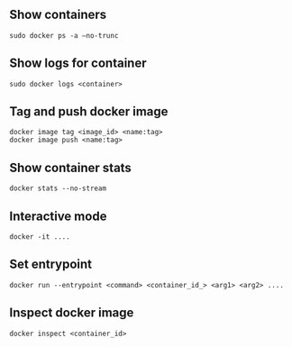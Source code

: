## Show containers
```
sudo docker ps -a —no-trunc
```

## Show logs for container
```
sudo docker logs <container>
``` 

## Tag and push docker image
```
docker image tag <image_id> <name:tag>
docker image push <name:tag>
```

## Show container stats
```
docker stats --no-stream
```

## Interactive mode
```
docker -it ....
```

## Set entrypoint
```
docker run --entrypoint <command> <container_id_> <arg1> <arg2> ....
```

## Inspect docker image
```
docker inspect <container_id>
```
